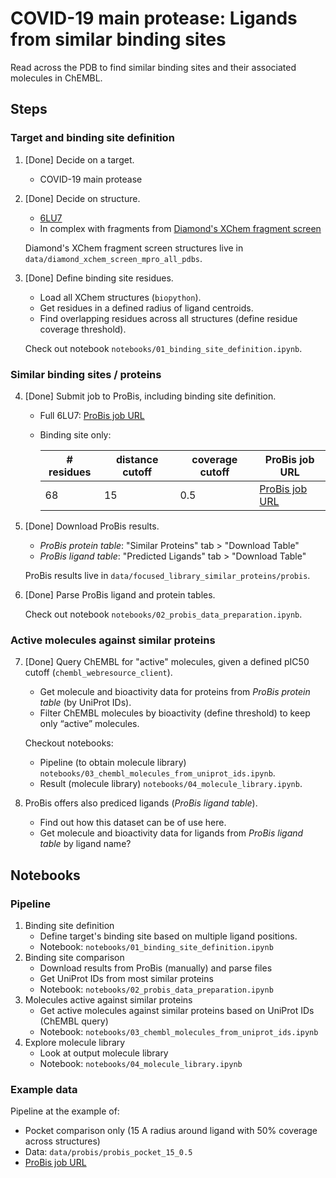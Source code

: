 # COVID-19 main protease: Ligands from similar binding sites

Read across the PDB to find similar binding sites and their associated molecules in ChEMBL.

## Steps

### Target and binding site definition

1. [Done] Decide on a target.
   - COVID-19 main protease
   
2. [Done] Decide on structure.
   - [6LU7](http://www.rcsb.org/structure/6LU7)
   - In complex with fragments from [Diamond's XChem fragment screen](https://www.diamond.ac.uk/covid-19/for-scientists/Main-protease-structure-and-XChem.html)
   
   Diamond's XChem fragment screen structures live in `data/diamond_xchem_screen_mpro_all_pdbs`.

3. [Done] Define binding site residues.
   - Load all XChem structures (`biopython`).
   - Get residues in a defined radius of ligand centroids.
   - Find overlapping residues across all structures (define residue coverage threshold).
   
   Check out notebook `notebooks/01_binding_site_definition.ipynb`.

### Similar binding sites / proteins

4. [Done] Submit job to ProBis, including binding site definition.
   - Full 6LU7: [ProBis job URL](http://probis.cmm.ki.si/?what=job&job_id=24032003478165)
   - Binding site only:  
   
     | # residues | distance cutoff | coverage cutoff | ProBis job URL                                                            |
     |------------|-----------------|-----------------|---------------------------------------------------------------------------|
     | 68         | 15              | 0.5             | [ProBis job URL](http://probis.cmm.ki.si/?what=job&job_id=25032048431709) |

5. [Done] Download ProBis results.
   - *ProBis protein table*: "Similar Proteins" tab > "Download Table"
   - *ProBis ligand table*: "Predicted Ligands" tab > "Download Table"
   
   ProBis results live in `data/focused_library_similar_proteins/probis`.
   
6. [Done] Parse ProBis ligand and protein tables.

   Check out notebook `notebooks/02_probis_data_preparation.ipynb`.

### Active molecules against similar proteins

7. [Done] Query ChEMBL for "active" molecules, given a defined pIC50 cutoff (`chembl_webresource_client`).
   
   - Get molecule and bioactivity data for proteins from *ProBis protein table* (by UniProt IDs).
   - Filter ChEMBL molecules by bioactivity (define threshold) to keep only “active” molecules.

   Checkout notebooks:
   - Pipeline (to obtain molecule library) `notebooks/03_chembl_molecules_from_uniprot_ids.ipynb`.
   - Result (molecule library) `notebooks/04_molecule_library.ipynb`.
   
8. ProBis offers also prediced ligands (*ProBis ligand table*).
   - Find out how this dataset can be of use here.
   - Get molecule and bioactivity data for ligands from *ProBis ligand table* by ligand name?


## Notebooks


### Pipeline

1. Binding site definition
   - Define target's binding site based on multiple ligand positions.
   - Notebook: `notebooks/01_binding_site_definition.ipynb`
2. Binding site comparison
   - Download results from ProBis (manually) and parse files
   - Get UniProt IDs from most similar proteins
   - Notebook: `notebooks/02_probis_data_preparation.ipynb`
3. Molecules active against similar proteins
   - Get active molecules against similar proteins based on UniProt IDs (ChEMBL query)
   - Notebook: `notebooks/03_chembl_molecules_from_uniprot_ids.ipynb`
4. Explore molecule library
   - Look at output molecule library
   - Notebook: `notebooks/04_molecule_library.ipynb`
   
   
### Example data

Pipeline at the example of:

- Pocket comparison only (15 A radius around ligand with 50% coverage across structures)
- Data: `data/probis/probis_pocket_15_0.5`
- [ProBis job URL](http://probis.cmm.ki.si/?what=job&job_id=25032048431709)



